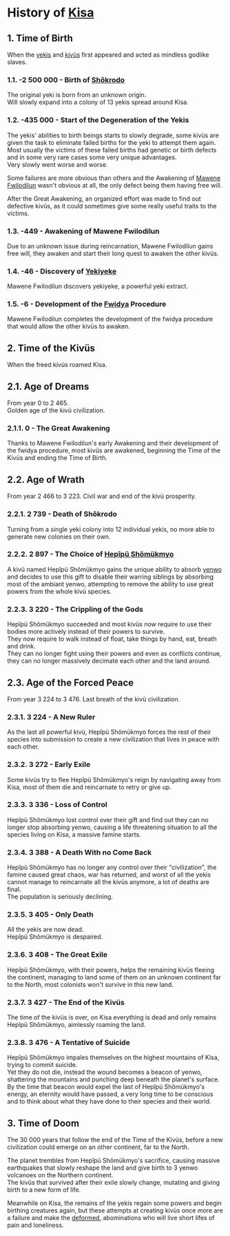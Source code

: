 
# History of [Kisa](./Kivümi%20Language/Kivümi%20Dictionary/Kisa.md)

## 1. Time of Birth

When the [yekis](./Natural%20Science/Unique%20Species/yeki.md) and [kivüs](./Natural%20Science/Unique%20Species/kivü.md) first appeared and acted as mindless godlike slaves.  

### 1.1. -2 500 000 - Birth of [Shôkrodo](./Characters/Shôkrodo.md)

The original yeki is born from an unknown origin.  
Will slowly expand into a colony of 13 yekis spread around Kisa.  

### 1.2. -435 000 - Start of the Degeneration of the Yekis

The yekis' abilities to birth beings starts to slowly degrade, some kivüs are given the task to eliminate failed births for the yeki to attempt them again.  
Most usually the victims of these failed births had genetic or birth defects and in some very rare cases some very unique advantages.  
Very slowly went worse and worse.  

Some failures are more obvious than others and the Awakening of [Mawene Fwilodilun](./Characters/Mawene%20Fwilodilun.md) wasn't obvious at all, the only defect being them having free will.  

After the Great Awakening, an organized effort was made to find out defective kivüs, as it could sometimes give some really useful traits to the victims.

### 1.3. -449 - Awakening of Mawene Fwilodilun

Due to an unknown issue during reincarnation, Mawene Fwilodilun gains free will, they awaken and start their long quest to awaken the other kivüs.

### 1.4. -46 - Discovery of [Yekiyeke](./Kivümi%20Language/Kivümi%20Dictionary/yekiyeke.md)

Mawene Fwilodilun discovers yekiyeke, a powerful yeki extract.

### 1.5. -6 - Development of the [Fwidya](./Kivümi%20Language/Kivümi%20Dictionary/fwidya.md) Procedure

Mawene Fwilodilun completes the development of the fwidya procedure that would allow the other kivüs to awaken.

## 2. Time of the Kivüs

When the freed kivüs roamed Kisa.  

## 2.1. Age of Dreams

From year 0 to 2 465.  
Golden age of the kivü civilization.

### 2.1.1. 0 - The Great Awakening

Thanks to Mawene Fwilodilun's early Awakening and their development of the fwidya procedure, most kivüs are awakened, beginning the Time of the Kivüs and ending the Time of Birth.  

## 2.2. Age of Wrath

From year 2 466 to 3 223.
Civil war and end of the kivü prosperity.

### 2.2.1. 2 739 - Death of Shôkrodo

Turning from a single yeki colony into 12 individual yekis, no more able to generate new colonies on their own.  

### 2.2.2. 2 897 - The Choice of [Hepîpü Shômükmyo](./Characters/Hepîpü%20Shômükmyo.md)

A kivü named Hepîpü Shômükmyo gains the unique ability to absorb [yenwo](./Kivümi%20Language/Kivümi%20Dictionary/yenwo.md) and decides to use this gift to disable their warring siblings by absorbing most of the ambiant yenwo, attempting to remove the ability to use great powers from the whole kivü species.  

### 2.2.3. 3 220 - The Crippling of the Gods

Hepîpü Shômükmyo succeeded and most kivüs now require to use their bodies more actively instead of their powers to survive.  
They now require to walk instead of float, take things by hand, eat, breath and drink.  
They can no longer fight using their powers and even as conflicts continue, they can no longer massively decimate each other and the land around.  

## 2.3. Age of the Forced Peace

From year 3 224 to 3 476.
Last breath of the kivü civilization.

### 2.3.1. 3 224 - A New Ruler

As the last all powerful kivü, Hepîpü Shômükmyo forces the rest of their species into submission to create a new civilization that lives in peace with each other.  

### 2.3.2. 3 272 - Early Exile

Some kivüs try to flee Hepîpü Shômükmyo's reign by navigating away from Kisa, most of them die and reincarnate to retry or give up.  

### 2.3.3. 3 336 - Loss of Control

Hepîpü Shômükmyo lost control over their gift and find out they can no longer stop absorbing yenwo, causing a life threatening situation to all the species living on Kisa, a massive famine starts.  

### 2.3.4. 3 388 - A Death With no Come Back

Hepîpü Shômükmyo has no longer any control over their "civilization", the famine caused great chaos, war has returned, and worst of all the yekis cannot manage to reincarnate all the kivüs anymore, a lot of deaths are final.  
The population is seriously declining.  

### 2.3.5. 3 405 - Only Death

All the yekis are now dead.  
Hepîpü Shômükmyo is despaired.  

### 2.3.6. 3 408 - The Great Exile

Hepîpü Shômükmyo, with their powers, helps the remaining kivüs fleeing the continent, managing to land some of them on an unknown continent far to the North, most colonists won't survive in this new land.  

### 2.3.7. 3 427 - The End of the Kivüs

The time of the kivüs is over, on Kisa everything is dead and only remains Hepîpü Shômükmyo, aimlessly roaming the land.  

### 2.3.8. 3 476 - A Tentative of Suicide

Hepîpü Shômükmyo impales themselves on the highest mountains of Kisa, trying to commit suicide.  
Yet they do not die, instead the wound becomes a beacon of yenwo, shattering the mountains and punching deep beneath the planet's surface.  
By the time that beacon would expel the last of Hepîpü Shômükmyo's energy, an eternity would have passed, a very long time to be conscious and to think about what they have done to their species and their world.

## 3. Time of Doom

The 30 000 years that follow the end of the Time of the Kivüs, before a new civilization could emerge on an other continent, far to the North.  

The planet trembles from Hepîpü Shômükmyo's sacrifice, causing massive earthquakes that slowly reshape the land and give birth to 3 yenwo volcanoes on the Northern continent.  
The kivüs that survived after their exile slowly change, mutating and giving birth to a new form of life.  

Meanwhile on Kisa, the remains of the yekis regain some powers and begin birthing creatures again, but these attempts at creating kivüs once more are a failure and make the [deformed](<./Society/Factions During the Time of Doom.md#2-the-deformed>), abominations who will live short lifes of pain and loneliness.